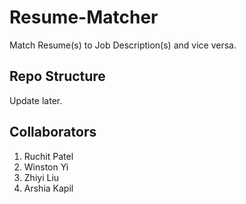 # Resume-Matcher
Match Resume(s) to Job Description(s) and vice versa.

## Repo Structure
Update later.

## Collaborators
1. Ruchit Patel
2. Winston Yi
3. Zhiyi Liu
4. Arshia Kapil
